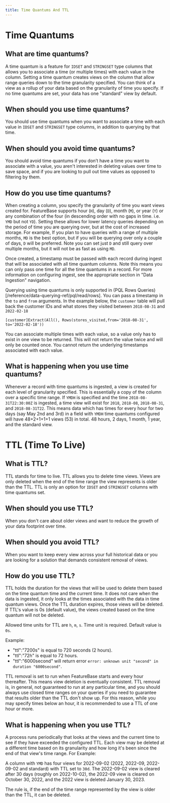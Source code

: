 ```yaml
---
title: Time Quantums And TTL
---
```


# Time Quantums
## What are time quantums?

A time quantum is a feature for `IDSET` and `STRINGSET` type columns that allows you to associate a time (or multiple times) with each value in the column. Setting a time quantum creates views on the column that allow range queries down to the time granularity specified. You can think of a view as a rollup of your data based on the granularity of time you specify. If no time quantums are set, your data has one "standard" view by default.

## When should you use time quantums?

You should use time quantums when you want to associate a time with each value in `IDSET` and `STRINGSET` type columns, in addition to querying by that time.

## When should you avoid time quantums? 

You should avoid time quantums if you don’t have a time you want to associate with a value, you aren't interested in deleting values over time to save space, and if you are looking to pull out time values as opposed to filtering by them.

## How do you use time quantums?

When creating a column, you specify the granularity of time you want views created for. FeatureBase supports hour (`H`), day (`D`), month (`M`), or year (`Y`) or any combination of the four (in descending order with no gaps in time. i.e. `YMD` but not `YD`). Setting these allows for lower latency queries depending on the period of time you are querying over, but at the cost of increased storage. For example, If you plan to have queries with a range of multiple months, `MD` is the best option, but if you will be querying over only a couple of days, `D` will be preferred. Note you can set just `D` and still query over multiple months, but it will not be as fast as using `MD`.

Once created, a timestamp must be passed with each record during ingest that will be associated with all time quantum columns. Note this means you can only pass one time for all the time quantums in a record. For more information on configuring ingest, see the appropriate section in "Data Ingestion" navigation.

Querying using time quantums is only supported in (PQL Rows Queries)[/reference/data-querying-ref/pql/read/rows]. You can pass a timestamp in the `to` and `from` arguments. In the example below, the `customer` table will pull back the customer IDs and what stores they visited between `2018-08-31` and `2022-02-18`

```
[customer]Extract(All(), Rows(stores_visited,from='2018-08-31', to='2022-02-18'))
```

You can associate multiple times with each value, so a value only has to exist in one view to be returned. This will not return the value twice and will only be counted once. You cannot return the underlying timestamps associated with each value.

## What is happening when you use time quantums? 

Whenever a record with time quantums is ingested, a view is created for each level of granularity specified. This is essentially a copy of the column over a specific time range. If `YMDH` is specified and the time `2018-08-31T22:30:00Z` is ingested, a time view will exist for `2018`, `2018-08`, `2018-08-31`, and `2018-08-31T22`. This means data which has times for every hour for two days (say May 2nd and 3rd) in a field with `YMDH` time quantums configured will have 48+2+1+1+1 views (53) in total. 48 hours, 2 days, 1 month, 1 year, and the standard view. 

# TTL (Time To Live)
## What is TTL?
TTL stands for time to live. TTL allows you to delete time views. Views are only deleted when the end of the time range the view represents is older than the TTL. TTL is only an option for `IDSET` and `STRINGSET` columns with time quantums set.

## When should you use TTL?

When you don't care about older views and want to reduce the growth of your data footprint over time.

## When should you avoid TTL?

When you want to keep every view across your full historical data or you are looking for a solution that demands consistent removal of views.

## How do you use TTL?

TTL holds the duration for the views that will be used to delete them based on the time quantum time and the current time. It does not care when the data is ingested, it only looks at the times associated with the data in time quantum views. Once the TTL duration expires, those views will be deleted. If TTL's value is 0s (default value), the views created based on the time quantum will not be deleted.

<!--
Actually we allow more but are aligning to how they are deleted and removing small units.
Allowed time units for TTL are `h`, `m`, `s`, `ms`, `us`, `ns`. Time unit is required. Default value is `0s`.

-->

Allowed time units for TTL are `h`, `m`, `s`. Time unit is required. Default value is `0s`.

Example:
- "ttl":"7200s" is equal to 720 seconds (2 hours).
- "ttl":"72h" is equal to 72 hours.
- "ttl":"6000second" will return error `error: unknown unit "second" in duration "6000second"`.

TTL removal is set to run when FeatureBase starts and every hour thereafter. This means view deletion is eventually consistent. TTL removal is, in general, not guaranteed to run at any particular time, and you should always use closed time ranges on your queries if you need to guarantee that results older than the TTL don't show up. For this reason, while you may specify times below an hour, it is recommended to use a TTL of one hour or more.

## What is happening when you use TTL?

A process runs periodically that looks at the views and the current time to see if they have exceeded the configured TTL. Each view may be deleted at a different time based on its granularity and how long it's been since the end of that view's time range. For Example:

A column with `YMD` has four views for 2022-09-02 (2022, 2022-09, 2022-09-02 and standard) with TTL set to `30d`. The 2022-09-02 view is cleared after 30 days (roughly on 2022-10-02), the 2022-09 view is cleared on October 30, 2022, and the 2022 view is deleted January 30, 2023.

The rule is, if the end of the time range represented by the view is older than the TTL, it can be deleted.